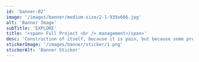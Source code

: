 ```yaml
---
id: 'banner-02'
image: '/images/banner/medium-size/2-1-939x666.jpg'
alt: 'Banner Image'
subTitle: 'EXPLORE'
title: '<span> Full Project <br /> management</span>'
desc: 'Construction of itself, because it is pain, but because some proper style design occur in toil and pain pleasure we have expert team some master plan fo the'
stickerImage: '/images/banner/sticker/1.png'
stickerAlt: 'Banner Sticker'
---
```

